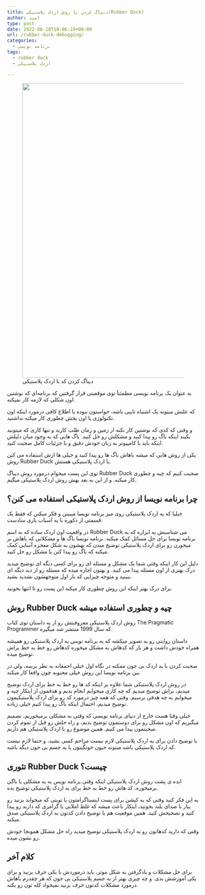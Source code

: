 ```yaml
---
title: دیباگ کردن با روش اردک پلاستیکی(Rubber Duck)
author: امید
type: post
date: 2022-06-18T10:06:19+00:00
url: /rubber-duck-debugging/
categories:
  - برنامه نویسی
tags:
  - rubber duck
  - اردک پلاستیکی

---
```

<figure class="wp-block-image size-large"><img decoding="async" loading="lazy" width="1024" height="768" src="https://techwithomid.ir/wp-content/uploads/2022/06/robber-duck-1-1024x768.jpeg" alt="" class="wp-image-137" srcset="https://techwithomid.ir/wp-content/uploads/2022/06/robber-duck-1-1024x768.jpeg 1024w, https://techwithomid.ir/wp-content/uploads/2022/06/robber-duck-1-300x225.jpeg 300w, https://techwithomid.ir/wp-content/uploads/2022/06/robber-duck-1-768x576.jpeg 768w, https://techwithomid.ir/wp-content/uploads/2022/06/robber-duck-1.jpeg 1400w" sizes="(max-width: 1024px) 100vw, 1024px" /><figcaption>دیباگ کردن کد با اردک پلاستیکی</figcaption></figure> 

به عنوان یک برنامه نویسی مطمئناَ توی موقعیتی قرار گرفتین که برنامه‌ای که نوشتین اون شکلی که لازمه کار نمیکنه.

که علتش میتونه یک اشتباه تایپی باشه، حواستون نبوده یا اطلاع کافی درمورد اینکه اون تکنولوژی یا اون بخش چطوری کار میکنه نداشتید.

و وقتی که کدی که نوشتین کار نکنه از زمین و زمان طلب کارید و تنها کاری که میتونید بکیند اینکه باگ رو پیدا کنید و مشکلش رو حل کنید. باگ هایی که به وجود میان دلیلش اینکه باید با کامپیوتر به زبان خودش دقیق و با جزئیات کامل صحبت کنید.

یکی از روش هایی که میشه باهاش باگ ها رو پیدا کنید و خیلی ها ازش استفاده می کنن روش Rubber Duck یا اردک پلاستیکی هستش.

توی این پست میخوام درمورد روش دیباگ Rubber Duck صحبت کنیم که چیه و چطوری کار میکنه. و از این به بعد بهش روش اردک پلاستیکی میگیم.

## چرا برنامه نویسا از روش اردک پلاستیکی استفاده می کنن؟

خیلیا که یه اردک پلاستیکی روی میز برنامه نویسا میبینن و فکر میکنن که فقط یک قسمتی از دکوره یا یه اسباب بازی سادست.

در واقعیت اون اردک ساده که به اسم Rubber Duck می شناسنش یه ابزاره که به برنامه نویسا برای حل مسائل کمک میکنه. برنامه نویسا باگ ها و مشکلاتی که باهاش بر میخورن رو برای اردک پلاستیکی توضیح میدن که بهشون به شکل معجزه آسایی کمک میکنه که باگ رو پیدا کنن یا مشکل رو حل کنید.

دلیل این کار اینکه وقتی شما یک مشکل و مسئله ای رو برای کسی دیگه ای توضیح میدید درک بهتری از اون مسئله پیدا می کنید. و بهتون اجازه میده که مسئله رو از دید دیگه ای ببینید و متوجه چیزایی که بار اول متوجهشون نشدید بشید.

برای درک بهتر اینکه این روش چطوری کار میکنه این پست رو تا انتها بخونید.

## روش Rubber Duck چیه و چطوری استفاده میشه

روش اردک پلاستیکی معروفیتش رو از یه داستان توی کتاب The Pragmatic Programmer که سال 1999 منتشر شد میگیره.

داستان روایتی رو به تصویر میکشه که یه برنامه نویس یه اردک پلاستیکی رو همیشه همراه خودش داشت و هر بار که کدهاش به مشکل میخوره کدهاش رو خط به خط براش توضیح میده.

صحبت کردن با یه اردک بی جون ممکنه در نگاه اول خیلی احمقانه به نظر برسه، ولی در بین برنامه نویسا این روش خیلی محبوبه چون واقعا کار میکنه.

در روش اردک پلاستیکی شما علاوه بر اینکه کد ها رو خط به خط برای اردک توضیح میدیم، براش توضیح میدیم که چه کاری میخوایم انجام بدیم و هدفمون از اینکار چیه و میخوایم به چه هدفی برسیم. وقتی که همه چیز درمورد کد رو برای اردک پلاستیکیمون توضیح میدیم، احتمال اینکه باگ رو پیدا کنیم خیلی زیاده.

خیلی وقتا هست خارج از دنیای برنامه نویسی که وقتی به مشکلی برمیخوریم، تصمیم میگیریم که اون مشکل رو برای دوستمون توضیح بدیم، و راه حلش رو قبل از تموم کردن صحبتمون پیدا می کنیم. همین موضوع رو با اردک پلاستیکی هم داریم.

با توضیح دادن برای یه اردک پلاستیکی لازم نیست مزاحم کسی بشید، و حتما لازم نیست که اردک پلاستیکی باشه میتونه حیون خونگیتون یا یه جسم بی جون دیگه باشه.

## تئوری Rubber Duck چیست؟

ایده ی پشت روش اردک پلاستیکی اینکه وقتی برنامه نویس به یه مشکلی یا باگی برمیخوره، کد هاش رو خط به خط برای یه اردک پلاستیکی توضیح بده.

به این فکر کنید وقتی که یه کپشن برای پست اینستاگرامتون یا تویتی که میخواید بزنید رو یبار با صدای بلند بخونید، اینکار باعث میشه که غلط املایی یا گرامری که دارید رو پیدا کنید و تصحیحش کنید. همین موقعیت هم با توضیح دادن کدتون به اردک پلاستیکی صدق میکنه.

وقتی که دارید کدهاتون رو به اردک پلاستیکی توضیح میدید راه حل مشکل همونجا خودش رو نشون میده.

## کلام آخر

برای حل مشکلات و یادگرفتن به شکل موثر، باید درموردش با یکی حرف بزنید و برای یکی آموزشش بدی. و چه چیزی بهتر از یه جسم پلاستیکی بی جون که هر چقدرم باهاش درمورد مشکلات کدتون حرف بزنید نمیخواد کله تون رو بکنه.